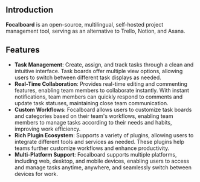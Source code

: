 ## Introduction

**Focalboard** is an open-source, multilingual, self-hosted project management tool, serving as an alternative to Trello, Notion, and Asana.

## Features

- **Task Management**: Create, assign, and track tasks through a clean and intuitive interface. Task boards offer multiple view options, allowing users to switch between different task displays as needed.
- **Real-Time Collaboration**: Provides real-time editing and commenting features, enabling team members to collaborate instantly. With instant notifications, team members can quickly respond to comments and update task statuses, maintaining close team communication.
- **Custom Workflows**: Focalboard allows users to customize task boards and categories based on their team's workflows, enabling team members to manage tasks according to their needs and habits, improving work efficiency.
- **Rich Plugin Ecosystem**: Supports a variety of plugins, allowing users to integrate different tools and services as needed. These plugins help teams further customize workflows and enhance productivity.
- **Multi-Platform Support**: Focalboard supports multiple platforms, including web, desktop, and mobile devices, enabling users to access and manage tasks anytime, anywhere, and seamlessly switch between devices for work.
